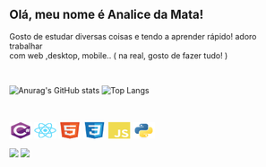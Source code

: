 <h2>Olá, meu nome é Analice da Mata!</h2>

  <p>Gosto de estudar diversas coisas e tendo a aprender rápido! adoro trabalhar<br> com web ,desktop, mobile.. ( na real, gosto de fazer tudo! )</p>      
  <br>

![Anurag's GitHub stats](https://github-readme-stats.vercel.app/api?username=Aninha8925&show_icons=true&theme=tokyonight&locale=pt-br&langs_count=20) ![Top Langs](https://github-readme-stats.vercel.app/api/top-langs/?username=Aninha8925&layout=compact&theme=tokyonight&locale=pt-br&langs_count=20&card_width=467&card_height=180em)


  <br>
  
<div style="display: inline_block"><br>
  <img align="center" alt="Ana-Csharp" height="30" width="40" src="https://raw.githubusercontent.com/devicons/devicon/master/icons/csharp/csharp-original.svg">
  <img align="center" alt="Ana-React" height="30" width="40" src="https://raw.githubusercontent.com/devicons/devicon/master/icons/react/react-original.svg">
  <img align="center" alt="Ana-HTML" height="30" width="40" src="https://raw.githubusercontent.com/devicons/devicon/master/icons/html5/html5-original.svg">
  <img align="center" alt="Ana-CSS" height="30" width="40" src="https://raw.githubusercontent.com/devicons/devicon/master/icons/css3/css3-original.svg">
  <img align="center" alt="Ana-Js" height="30" width="40" src="https://raw.githubusercontent.com/devicons/devicon/master/icons/javascript/javascript-plain.svg">
  <img align="center" alt="Ana-Python" height="30" width="40" src="https://raw.githubusercontent.com/devicons/devicon/master/icons/python/python-original.svg">

</div>

<br>
<a href="https://www.instagram.com/_aninhatdm_/" target="_blank"><img src="https://img.shields.io/badge/-Instagram-%23E4405F?style=for-the-badge&logo=instagram&logoColor=white" target="_blank"></a>
<a href="https://www.linkedin.com/in/analice-da-mata-9a4749285/" target="_blank"><img src="https://img.shields.io/badge/-LinkedIn-%230077B5?style=for-the-badge&logo=linkedin&logoColor=white" target="_blank"></a> 
